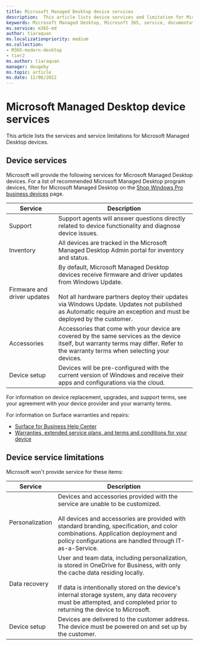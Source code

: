 ```yaml
---
title: Microsoft Managed Desktop device services
description:  This article lists device services and limitation for Microsoft Managed Desktop.
keywords: Microsoft Managed Desktop, Microsoft 365, service, documentation
ms.service: m365-md
author: tiaraquan
ms.localizationpriority: medium
ms.collection: 
- M365-modern-desktop
- tier2
ms.author: tiaraquan
manager: dougeby
ms.topic: article
ms.date: 12/06/2022
---
```


# Microsoft Managed Desktop device services

This article lists the services and service limitations for Microsoft Managed Desktop devices.

## Device services

Microsoft will provide the following services for Microsoft Managed Desktop devices. For a list of recommended Microsoft Managed Desktop program devices, filter for Microsoft Managed Desktop on the [Shop Windows Pro business devices](https://www.microsoft.com/windows/business/devices) page.

| Service | Description |
| ----- | ----- |
| Support | Support agents will answer questions directly related to device functionality and diagnose device issues.
| Inventory | All devices are tracked in the Microsoft Managed Desktop Admin portal for inventory and status.
| Firmware and driver updates | By default, Microsoft Managed Desktop devices receive firmware and driver updates from Windows Update.<br><br>Not all hardware partners deploy their updates via Windows Update. Updates not published as Automatic require an exception and must be deployed by the customer.
| Accessories | Accessories that come with your device are covered by the same services as the device itself, but warranty terms may differ. Refer to the warranty terms when selecting your devices.
| Device setup | Devices will be pre-configured with the current version of Windows and receive their apps and configurations via the cloud.

For information on device replacement, upgrades, and support terms, see your agreement with your device provider and your warranty terms.

For information on Surface warranties and repairs:

- [Surface for Business Help Center](https://support.microsoft.com/hub/4339296/surface-for-business-help)
- [Warranties, extended service plans, and terms and conditions for your device](https://support.microsoft.com/help/4040687/info-about-warranties-extended-service-plans-and-terms-conditions)

## Device service limitations

Microsoft won't provide service for these items:

| Service | Description |
| ----- | ----- |  
| Personalization | Devices and accessories provided with the service are unable to be customized.<br><br>All devices and accessories are provided with standard branding, specification, and color combinations. Application deployment and policy configurations are handled through IT-as-a-Service.
| Data recovery | User and team data, including personalization, is stored in OneDrive for Business, with only the cache data residing locally.<br><br>If data is intentionally stored on the device's internal storage system, any data recovery must be attempted, and completed prior to returning the device to Microsoft.
| Device setup | Devices are delivered to the customer address. The device must be powered on and set up by the customer.
